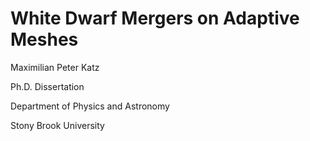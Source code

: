 # White Dwarf Mergers on Adaptive Meshes

Maximilian Peter Katz

Ph.D. Dissertation

Department of Physics and Astronomy

Stony Brook University

